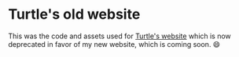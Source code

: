<h1>Turtle's old website</h1>

This was the code and assets used for [Turtle's website](https://vgturtle127.github.io/) which is now deprecated in favor of my new website, which is coming soon. 😄
